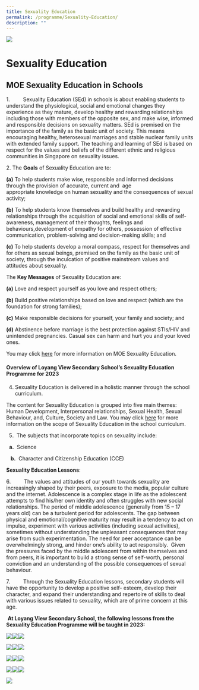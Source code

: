 ```yaml
---
title: Sexuality Education
permalink: /programme/Sexuality-Education/
description: ""
---
```

![](/images/Banner.jpg)

Sexuality Education
===================

MOE Sexuality Education in Schools
----------------------------------
1.         Sexuality Education (SEd) in schools is about enabling students to understand the physiological, social and emotional changes they experience as they mature, develop healthy and rewarding relationships including those with members of the opposite sex, and make wise, informed and responsible decisions on sexuality matters. SEd is premised on the importance of the family as the basic unit of society. This means encouraging healthy, heterosexual marriages and stable nuclear family units with extended family support. The teaching and learning of SEd is based on respect for the values and beliefs of the different ethnic and religious communities in Singapore on sexuality issues.


2. The **Goals** of Sexuality Education are to:

**(a)** To help students make wise, responsible and informed decisions through the provision of accurate, current and  age  appropriate knowledge on human sexuality and the consequences of sexual activity;

**(b)** To help students know themselves and build healthy and rewarding relationships through the acquisition of social and emotional skills of self-awareness, management of their thoughts, feelings and behaviours,development of empathy for others, possession of effective communication, problem-solving and decision-making skills; and

**(c)** To help students develop a moral compass, respect for themselves and for others as sexual beings, premised on the family as the basic unit of society, through the inculcation of positive mainstream values and attitudes about sexuality.

  

The **Key Messages** of Sexuality Education are:

**(a)** Love and respect yourself as you love and respect others;

**(b)** Build positive relationships based on love and respect (which are the foundation for strong families);

**(c)** Make responsible decisions for yourself, your family and society; and

**(d)** Abstinence before marriage is the best protection against STIs/HIV and unintended pregnancies. Casual sex can harm and hurt you and your loved ones.    

You may click [here](https://go.gov.sg/moe-sexuality-education) for more information on MOE Sexuality Education.


#### **Overview of Loyang View Secondary School’s Sexuality Education Programme for 2023**  
  

4. Sexuality Education is delivered in a holistic manner through the school curriculum.

The content for Sexuality Education  is grouped into five main themes: Human Development, Interpersonal relationships, Sexual Health, Sexual Behaviour, and, Culture, Society and Law. You may click [here](https://go.gov.sg/moe-sexuality-education-scope) for more information on the scope of Sexuality Education in the school curriculum.

  

5.  The subjects that incorporate topics on sexuality include:
 
      **a.**  Science
  
    **b.**  Character and Citizenship Education (CCE)

  

**Sexuality Education Lessons**: 

6.         The values and attitudes of our youth towards sexuality are increasingly shaped by their peers, exposure to the media, popular culture and the internet. Adolescence is a complex stage in life as the adolescent attempts to find his/her own identity and often struggles with new social relationships. The period of middle adolescence (generally from 15 – 17 years old) can be a turbulent period for adolescents. The gap between physical and emotional/cognitive maturity may result in a tendency to act on impulse, experiment with various activities (including sexual activities), sometimes without  understanding the unpleasant consequences that may arise from such experimentation. The need for peer acceptance can be overwhelmingly strong, and hinder one’s ability to act responsibly.  Given the pressures faced by the middle adolescent from within themselves and from peers, it is important to build a strong sense of self-worth, personal conviction and an understanding of the possible consequences of sexual behaviour.

7.         Through the Sexuality Education lessons, secondary students will have the opportunity to develop a positive self- esteem, develop their character, and expand their understanding and repertoire of skills to deal with various issues related to sexuality, which are of prime concern at this age.

 **At Loyang View Secondary School, the following lessons from the Sexuality Education Programme will be taught in 2023:**
 
![](/images/SEd/SEd%2011.jpg)![](/images/SEd/SEd%2012.jpg)![](/images/SEd/SEd%2013.jpg)

![](/images/SEd/SEd%2021.jpg)![](/images/SEd/SEd%2022.jpg)![](/images/SEd/SEd%2023.jpg)

![](/images/SEd/SEd%2031.jpg)![](/images/SEd/SEd%2032.jpg)![](/images/SEd/SEd%2033.jpg)

![](/images/SEd/SEd%2041.jpg)![](/images/SEd/SEd%2042.jpg)![](/images/SEd/SEd%2043.jpg)

![](/images/SEd/SEd%2051.jpg)